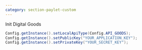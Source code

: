 ```yaml
---
category: section-paylet-custom
---
```

Init Digital Goods
```java
Config.getInstance().setLocalApiType(Config.API_GOODS);
Config.getInstance().setPublicKey("YOUR_APPLICATION_KEY");
Config.getInstance().setPrivateKey("YOUR_SECRET_KEY");
```
